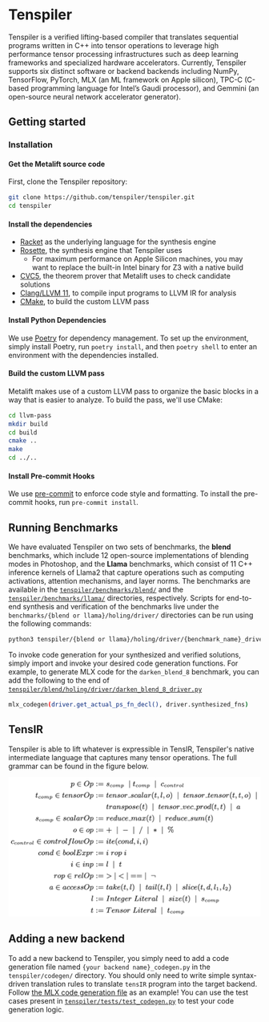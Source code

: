 # Tenspiler
Tenspiler is a verified lifting-based compiler that translates sequential programs written in C++ into tensor operations to leverage high performance tensor processing infrastructures such as deep learning frameworks and specialized hardware accelerators. Currently, Tenspiler supports six distinct software or backend backends including NumPy, TensorFlow, PyTorch, MLX (an ML framework on Apple silicon), TPC-C (C-based programming language for Intel’s
Gaudi processor), and Gemmini (an open-source neural network accelerator generator).



## Getting started

### Installation

#### Get the Metalift source code
First, clone the Tenspiler repository:
<!-- TODO(jie): fix the naming -->
```bash
git clone https://github.com/tenspiler/tenspiler.git
cd tenspiler
```

#### Install the dependencies
- [Racket](https://racket-lang.org) as the underlying language for the synthesis engine
- [Rosette](https://github.com/emina/rosette), the synthesis engine that Tenspiler uses
  - For maximum performance on Apple Silicon machines, you may want to replace the built-in Intel binary for Z3 with a native build
- [CVC5](https://cvc5.github.io/), the theorem prover that Metalift uses to check candidate solutions
- [Clang/LLVM 11](https://llvm.org), to compile input programs to LLVM IR for analysis
- [CMake](https://cmake.org/), to build the custom LLVM pass

#### Install Python Dependencies
We use [Poetry](https://python-poetry.org/) for dependency management. To set up the environment, simply install Poetry, run `poetry install`, and then `poetry shell` to enter an environment with the dependencies installed.

#### Build the custom LLVM pass
Metalift makes use of a custom LLVM pass to organize the basic blocks in a way that is easier to analyze. To build the pass, we'll use CMake:

```bash
cd llvm-pass
mkdir build
cd build
cmake ..
make
cd ../..
```

#### Install Pre-commit Hooks
We use [pre-commit](https://pre-commit.com/) to enforce code style and formatting. To install the pre-commit hooks, run `pre-commit install`.

## Running Benchmarks
We have evaluated Tenspiler on two sets of benchmarks, the **blend** benchmarks, which include 12 open-source implementations of blending modes in Photoshop, and the **Llama** benchmarks, which consist of 11 C++ inference kernels of Llama2 that capture operations such as computing activations, attention mechanisms, and layer norms. The benchmarks are available in the [`tenspiler/benchmarks/blend/`](./tenspiler/benchmarks/blend/) and the [`tenspiler/benchmarks/llama/`](./tenspiler/benchmarks/llama/) directories, respectively. Scripts for end-to-end synthesis and verification of the benchmarks live under the `benchmarks/{blend or llama}/holing/driver/` directories can be run using the following commands:

```bash
python3 tenspiler/{blend or llama}/holing/driver/{benchmark_name}_driver.py
```

To invoke code generation for your synthesized and verified solutions, simply import and invoke your desired code generation functions. For example, to generate MLX code for the `darken_blend_8` benchmark, you can add the following to the end of [`tenspiler/blend/holing/driver/darken_blend_8_driver.py`](./tenspiler/blend/holing/driver/darken_blend_8_driver.py)

```bash
mlx_codegen(driver.get_actual_ps_fn_decl(), driver.synthesized_fns)
```

## TensIR
Tenspiler is able to lift whatever is expressible in TensIR, Tenspiler's native intermediate language that captures many tensor operations. The full grammar can be found in the figure below.

![TensIR grammar](tensir-grammar.png)

## Adding a new backend
To add a new backend to Tenspiler, you simply need to add a code generation file named `{your backend name}_codegen.py` in the `tenspiler/codegen/` directory. You should only need to write simple syntax-driven translation rules to translate `tensIR` program into the target backend. Follow [the MLX code generation file](tenspiler/codegen/mlx_codegen.py) as an example! You can use the test cases present in [`tenspiler/tests/test_codegen.py`](./tenspiler/tests/test_codegen.py) to test your code generation logic.
